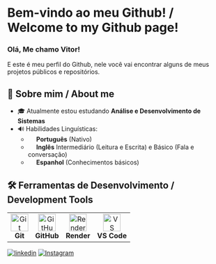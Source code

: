 # Bem-vindo ao meu Github! / Welcome to my Github page!

### Olá, Me chamo Vitor!
E este é meu perfil do Github, nele você vai encontrar alguns de meus projetos públicos e repositórios.<br>

## 📖 Sobre mim / About me

- 🎓 Atualmente estou estudando **Análise e Desenvolvimento de Sistemas**
- 🔊 Habilidades Linguísticas:
  - <img src="https://cdn-icons-png.flaticon.com/256/3909/3909370.png" width="15"/> **Português** (Nativo)
  - <img src="https://cdn-icons-png.flaticon.com/512/323/323310.png" width="15"/> **Inglês** Intermediário (Leitura e Escrita) e Básico (Fala e conversação)
  - <img src="https://flagdownload.com/wp-content/uploads/Flag_of_Spain_Flat_Round-1024x1024.png" width="15"/> **Espanhol** (Conhecimentos básicos)

## 🛠️ Ferramentas de Desenvolvimento / Development Tools
<table>
  <tr>
    <td align="center">
      <img src="https://img.icons8.com/color/48/git.png" alt="Git" width="40" height="40"/><br/><b>Git</b>
    </td>
    <td align="center">
      <img src="https://img.icons8.com/color/48/github.png" alt="GitHub" width="40" height="40"/><br/><b>GitHub</b>
    </td>
    <td align="center">
      <img src="https://img.icons8.com/ios-filled/50/cloud.png" alt="Render" width="40" height="40"/><br/><b>Render</b>
    </td>
    <td align="center">
      <img src="https://img.icons8.com/fluent/48/visual-studio-code-2019.png" alt="VS Code" width="40" height="40"/><br/><b>VS Code</b>
    </td>
  </tr>
</table>

[![linkedin](https://img.shields.io/badge/LinkedIn-0077B5?style=for-the-badge&logo=linkedin&logoColor=white)](https://www.linkedin.com/in/vitorschuenckads/)
[![Instagram](https://img.shields.io/badge/Instagram-E4405F?style=for-the-badge&logo=instagram&logoColor=white)](https://www.instagram.com/vitorschuenck?igsh=cTcwODU4ZW9vZGlz&utm_source=qr)
